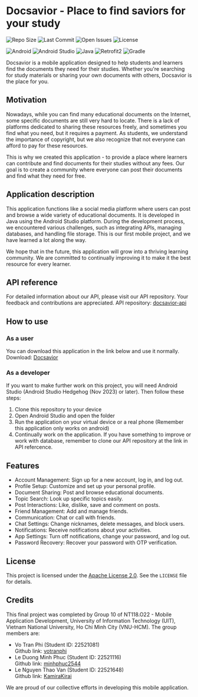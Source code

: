 # Docsavior - Place to find saviors for your study

![Repo Size](https://img.shields.io/github/repo-size/votranphi/docsavior)
![Last Commit](https://img.shields.io/github/last-commit/votranphi/docsavior)
![Open Issues](https://img.shields.io/github/issues/votranphi/docsavior)
![License](https://img.shields.io/github/license/votranphi/docsavior)

![Android](https://img.shields.io/badge/Android-3DDC84?style=flat-square&logo=android&logoColor=white)
![Android Studio](https://img.shields.io/badge/Android%20Studio-3DDC84?style=flat-square&logo=android-studio&logoColor=white)
![Java](https://img.shields.io/badge/Java-%23ED8B00.svg?style=flat-square&logo=openjdk&logoColor=white)
![Retrofit2](https://img.shields.io/badge/Retrofit2-%23007396.svg?style=flat-square)
![Gradle](https://img.shields.io/badge/Gradle-02303A.svg?style=flat-square&logo=gradle&logoColor=white)

Docsavior is a mobile application designed to help students and learners find the documents they need for their studies. Whether you're searching for study materials or sharing your own documents with others, Docsavior is the place for you. 

## Motivation

Nowadays, while you can find many educational documents on the Internet, some specific documents are still very hard to locate. There is a lack of platforms dedicated to sharing these resources freely, and sometimes you find what you need, but it requires a payment. As students, we understand the importance of copyright, but we also recognize that not everyone can afford to pay for these resources.

This is why we created this application - to provide a place where learners can contribute and find documents for their studies without any fees. Our goal is to create a community where everyone can post their documents and find what they need for free.

## Application description

This application functions like a social media platform where users can post and browse a wide variety of educational documents. It is developed in Java using the Android Studio platform. During the development process, we encountered various challenges, such as integrating APIs, managing databases, and handling file storage. This is our first mobile project, and we have learned a lot along the way.

We hope that in the future, this application will grow into a thriving learning community. We are committed to continually improving it to make it the best resource for every learner.

## API reference
For detailed information about our API, please visit our API repository. Your feedback and contributions are appreciated.
API repository: [docsavior-api](https://github.com/votranphi/docsavior-api)

## How to use

### As a user

You can download this application in the link below and use it normally.  
Download: [Docsavior](https://drive.google.com/file/d/1u6PNSgmPog-Z1sqOU8PAgfU5vGr16JFx/view?usp=sharing)

### As a developer

If you want to make further work on this project, you will need Android Studio (Android Studio Hedgehog (Nov 2023) or later). Then follow these steps:  
1. Clone this repository to your device
2. Open Android Studio and open the folder
3. Run the application on your virtual device or a real phone (Remember this application only works on android)
4. Continually work on the application. If you have something to improve or work with database, remember to clone our API repository at the link in API refercence.

## Features

- Account Management: Sign up for a new account, log in, and log out.
- Profile Setup: Customize and set up your personal profile.
- Document Sharing: Post and browse educational documents.
- Topic Search: Look up specific topics easily.
- Post Interactions: Like, dislike, save and comment on posts.
- Friend Management: Add and manage friends.
- Communication: Chat or call with friends.
- Chat Settings: Change nicknames, delete messages, and block users.
- Notifications: Receive notifications about your activities.
- App Settings: Turn off notifications, change your password, and log out.
- Password Recovery: Recover your password with OTP verification.

## License
This project is licensed under the [Apache License 2.0](LICENSE). See the `LICENSE` file for details.

## Credits

This final project was completed by Group 10 of NT118.O22 - Mobile Application Development, University of Information Technology (UIT), Vietnam National University, Ho Chi Minh City (VNU-HCM). The group members are:
- Vo Tran Phi (Student ID: 22521081)  
Github link: [votranphi](https://github.com/votranphi) 
- Le Duong Minh Phuc (Student ID: 22521116)  
Github link: [minhphuc2544](https://github.com/minhphuc2544)
- Le Nguyen Thao Van (Student ID: 22521648)  
Github link: [KamiraKirai](https://github.com/KamiraKirai)

We are proud of our collective efforts in developing this mobile application.
